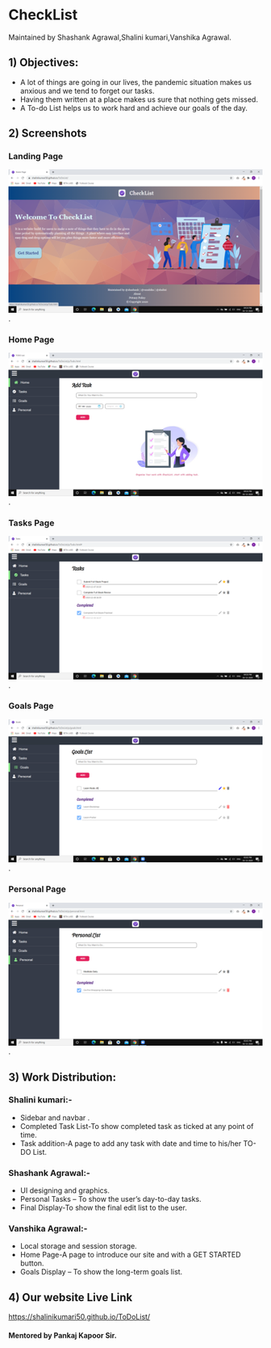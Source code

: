 # CheckList
Maintained by Shashank Agrawal,Shalini kumari,Vanshika Agrawal.


## 1) Objectives:
* A lot of things are going in our lives, the pandemic situation makes us anxious and we tend to forget our tasks. 
* Having them written at a place makes us sure that nothing gets missed. 
* A To-do List helps us to work hard and achieve our goals of the day.


## 2) Screenshots
### Landing Page
<img src="Screenshot/1.png">.
### Home Page
<img src="Screenshot/2.png">.
### Tasks Page
<img src="Screenshot/3.png">.
### Goals Page
<img src="Screenshot/4.png">.
### Personal Page
<img src="Screenshot/5.png">.


## 3) Work Distribution:
### Shalini kumari:- 	
* Sidebar and navbar .
* Completed Task List-To show completed task as ticked at any point of time.
* Task addition-A page to add any task with date and time to his/her TO-DO List.

### Shashank Agrawal:- 
* UI designing and graphics.
* Personal Tasks – To show the user’s day-to-day tasks.
* Final Display-To show the final edit list to the user.

### Vanshika Agrawal:-
* Local storage and session storage.
* Home Page-A page to introduce our site and with a GET STARTED button.
* Goals Display – To show the long-term goals list.


## 4) Our website Live Link
https://shalinikumari50.github.io/ToDoList/


#### Mentored by Pankaj Kapoor Sir. 


	
	
	
	
	
	






